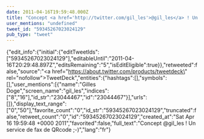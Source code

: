 ```yaml
---
date: 2011-04-16T19:59:48.000Z
title: "Concept <a href='http://twitter.com/gil_les'>@gil_les</a> ! Un service de fax de QRcode ;-)″"
user_mentions: "undefined"
tweet_id: "59345267023024129"
pub_type: "tweet"
---
```

{"edit_info":{"initial":{"editTweetIds":["59345267023024129"],"editableUntil":"2011-04-16T20:29:48.897Z","editsRemaining":"5","isEditEligible":true}},"retweeted":false,"source":"<a href=\"https://about.twitter.com/products/tweetdeck\" rel=\"nofollow\">TweetDeck</a>","entities":{"hashtags":[],"symbols":[],"user_mentions":[{"name":"Gilles Doge","screen_name":"gil_les","indices":["8","16"],"id_str":"23044467","id":"23044467"}],"urls":[]},"display_text_range":["0","50"],"favorite_count":"0","id_str":"59345267023024129","truncated":false,"retweet_count":"0","id":"59345267023024129","created_at":"Sat Apr 16 19:59:48 +0000 2011","favorited":false,"full_text":"Concept @gil_les ! Un service de fax de QRcode ;-)","lang":"fr"}
